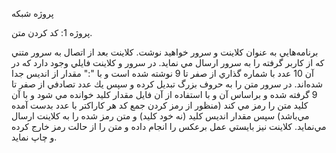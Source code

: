 پروژه شبکه

پروژه 1: كد كردن متن.

برنامه‌هايي به عنوان كلاينت و سرور خواهيد نوشت. كلاينت بعد از اتصال به سرور متني كه از كاربر گرفته را به سرور ارسال مي نمايد. در سرور و كلاينت فايلي وجود دارد كه در آن 10 عدد با شماره گذاري از صفر تا 9 نوشته شده است و با ":" مقدار از انديس جدا شده‌اند. در سرور متن را به حروف بزرگ تبديل كرده و سپس يك عدد تصادفي از صفر تا 9 گرفته شده و براساس آن و با استفاده از آن فايل مقدار كليد خوانده مي شود و با آن كليد متن  را رمز مي كند (منظور از رمز كردن جمع كد هر كاراكتر با عدد بدست آمده مي‌باشد) سپس مقدار انديس كليد (نه خود كليد) و متن رمز شده را به كلاينت ارسال مي‌نمايد. كلاينت نيز بايستي عمل برعكس را انجام داده و متن را از حالت رمز خارج كرده و چاپ نمايد.

